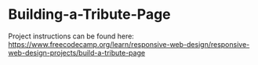 # Building-a-Tribute-Page
Project instructions can be found here: https://www.freecodecamp.org/learn/responsive-web-design/responsive-web-design-projects/build-a-tribute-page

